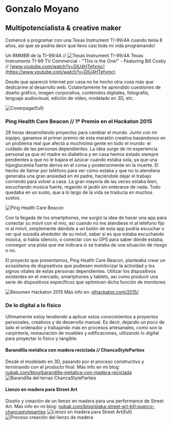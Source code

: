 # Gonzalo Moyano

## Multipotencialista & creative maker

Comencé a programar con una Texas Instrument TI-99/4A cuando tenía 8 años, así que se podría decir que llevo casi toda mi vida programando!
 

Un RMMBR de la TI-99/4A //
![Texas Instrument TI-99/4A](ti-994a.jpg)
Texas Instruments TI-99 TV Commercial - "This is the One!" - Featuring Bill Cosby //
[www.youtube.com/watch?v=DlU4HTefxmc](https://www.youtube.com/watch?v=DlU4HTefxmc)
 

Desde que apareció Internet por casa no he hecho otra cosa más que dedicarme al desarrollo web. Colaterlamente he aprendido cuestiones de diseño gráfico, imagen corporativa, contenidos digitales, fotografía, lenguaje audiovisual, edición de vídeo, modelado en 3D, etc.

![Coverpage](coverpage.jpg)(full)

### Ping Health Care Beacon // 1º Premio en el Hackaton 2015

28 horas desarrollando proyectos para cambiar el mundo.
Junto con mi equipo, ganamos el primer premio de esta maratón creativa basándonos en un problema real que afecta a muchísima gente en todo el mundo: el cuidado de las personas dependientes. La idea surge de mi experiencia personal ya que mi madre es diabética y en casa hemos estado siempre pendientes a que no le bajara el azúcar cuando estaba sola, ya que una hipoglucemia fuerte deriva en el coma y posteriormente en la muerte. El hecho de llamar por teléfono para ver cómo estaba y que no lo atendiera generaba una gran ansiedad en mi padre, haciéndole dejar el trabajo corriendo para volver a casa. La gran mayoría de las veces estaba bien, escuchando música fuerte, regando el jardín sin enterarse de nada. Todo quedaba en un susto, que a lo largo de la vida se traducía en muchos sustos.

![Ping Health Care Beacon](hackaton.jpg)

Con la llegada de los smartphones, me surgió la idea de hacer una app para conectar su móvil con el mío, así cuando no me atendiese ni al teléfono fijo ni al móvil, simplemente dándole a un botón de esta app podría escuchar o ver qué sucedía alrededor de su móvil, saber si es que estaba escuchando música, si había silencio, o conectar con su GPS para saber dónde estaba, conseguir una pista que me indicara si se trataba de una situación de riesgo o no.

El proyecto que presentamos, Ping Health Care Beacon, planteaba crear un ecosistema de dispositivos que pudiesen monitorizar la actividad y los signos vitales de estas personas dependientes. Utilizar los dispositivos existentes en el mercado, smartphones y tablets, así como producir una serie de dispositivos específicos que optimicen dicha función de monitoreo. 

![Resumen Hackaton 2015](hackaton2.jpg)
Más info en: [elhackaton.com/2015/](http://elhackaton.com/2015/)


### De lo digital a lo físico

Ultimamente estoy tendiendo a aplicar estos conocimientos a proyectos personales, creativos y de desarrollo manual. Es decir, dejando un poco de lado el ordenador y trabajando más en procesos artesanales, como son la carpintería, restauración de muebles y edificaciones, utilizando lo digital para proyectar lo físico y tangible.

#### Barandilla metálica con madera reciclada // ChancaStyleParties

Desde el modelado en 3D, pasando por el proceso constructivo y terminando con el producto final. Más info en mi blog: [nubak.com/blog/barandilla-metalica-con-madera-reciclada](http://www.nubak.com/blog/barandilla-metalica-con-madera-reciclada)
![Barandilla del terrao ChancaStyleParties](barandilla.jpg)

#### Lienzo en madera para Street Art

Diseño y creación de un lienzo en madera para una performance de Street Art.
Más info en mi blog: [nubak.com/blog/plaka-street-art-kill-puerco-chancastyleparties](http://www.nubak.com/blog/plaka-street-art-kill-puerco-chancastyleparties)
![Lienzo en madera para Street Art](cerdo-plaka.jpg)(full)
![Proceso creación del lienzo de madera](cerdo-proceso.jpg)



